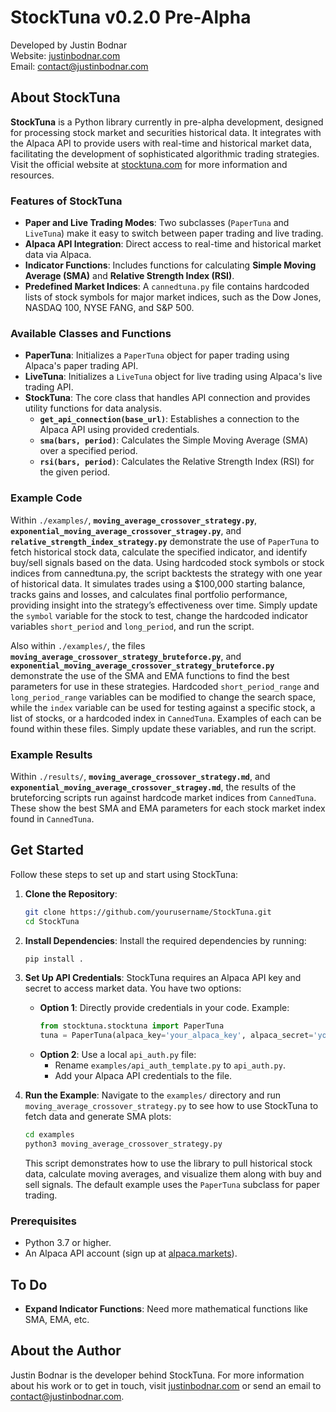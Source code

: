# StockTuna v0.2.0 Pre-Alpha

Developed by Justin Bodnar  
Website: [justinbodnar.com](http://justinbodnar.com)  
Email: [contact@justinbodnar.com](mailto:contact@justinbodnar.com)

## About StockTuna

**StockTuna** is a Python library currently in pre-alpha development, designed for processing stock market and securities historical data. It integrates with the Alpaca API to provide users with real-time and historical market data, facilitating the development of sophisticated algorithmic trading strategies. Visit the official website at [stocktuna.com](http://stocktuna.com) for more information and resources.

### Features of StockTuna

- **Paper and Live Trading Modes**: Two subclasses (`PaperTuna` and `LiveTuna`) make it easy to switch between paper trading and live trading.
- **Alpaca API Integration**: Direct access to real-time and historical market data via Alpaca.
- **Indicator Functions**: Includes functions for calculating **Simple Moving Average (SMA)** and **Relative Strength Index (RSI)**.
- **Predefined Market Indices**: A `cannedtuna.py` file contains hardcoded lists of stock symbols for major market indices, such as the Dow Jones, NASDAQ 100, NYSE FANG, and S&P 500.

### Available Classes and Functions

- **PaperTuna**: Initializes a `PaperTuna` object for paper trading using Alpaca's paper trading API.
- **LiveTuna**: Initializes a `LiveTuna` object for live trading using Alpaca's live trading API.
- **StockTuna**: The core class that handles API connection and provides utility functions for data analysis.
  - **`get_api_connection(base_url)`**: Establishes a connection to the Alpaca API using provided credentials.
  - **`sma(bars, period)`**: Calculates the Simple Moving Average (SMA) over a specified period.
  - **`rsi(bars, period)`**: Calculates the Relative Strength Index (RSI) for the given period.

### Example Code

Within `./examples/`, **`moving_average_crossover_strategy.py`**, **`exponential_moving_average_crossover_stragey.py`**, and **`relative_strength_index_strategy.py`** demonstrate the use of `PaperTuna` to fetch historical stock data, calculate the specified indicator, and identify buy/sell signals based on the data. Using hardcoded stock symbols or stock indices from cannedtuna.py, the script backtests the strategy with one year of historical data. It simulates trades using a $100,000 starting balance, tracks gains and losses, and calculates final portfolio performance, providing insight into the strategy’s effectiveness over time. Simply update the `symbol` variable for the stock to test, change the hardcoded indicator variables `short_period` and `long_period`, and run the script.

Also within `./examples/`, the files **`moving_average_crossover_strategy_bruteforce.py`**, and **`exponential_moving_average_crossover_strategy_bruteforce.py`** demonstrate the use of the SMA and EMA functions to find the best parameters for use in these strategies. Hardcoded `short_period_range` and `long_period_range` variables can be modified to change the search space, while the `index` variable can be used for testing against a specific stock, a list of stocks, or a hardcoded index in `CannedTuna`. Examples of each can be found within these files. Simply update these variables, and run the script.

### Example Results

Within `./results/`, **`moving_average_crossover_strategy.md`**, and **`exponential_moving_average_crossover_stragey.md`**, the results of the bruteforcing scripts run against hardcode market indices from `CannedTuna`. These show the best SMA and EMA parameters for each stock market index found in `CannedTuna`.

## Get Started

Follow these steps to set up and start using StockTuna:

1. **Clone the Repository**:
   ```bash
   git clone https://github.com/yourusername/StockTuna.git
   cd StockTuna
   ```

2. **Install Dependencies**:
   Install the required dependencies by running:
   ```bash
   pip install .
   ```

3. **Set Up API Credentials**:
   StockTuna requires an Alpaca API key and secret to access market data. You have two options:
   - **Option 1**: Directly provide credentials in your code. Example:
     ```python
     from stocktuna.stocktuna import PaperTuna
     tuna = PaperTuna(alpaca_key='your_alpaca_key', alpaca_secret='your_alpaca_secret', verbosity=2)
     ```
   - **Option 2**: Use a local `api_auth.py` file:
     - Rename `examples/api_auth_template.py` to `api_auth.py`.
     - Add your Alpaca API credentials to the file.

4. **Run the Example**:
   Navigate to the `examples/` directory and run `moving_average_crossover_strategy.py` to see how to use StockTuna to fetch data and generate SMA plots:
   ```bash
   cd examples
   python3 moving_average_crossover_strategy.py
   ```
   This script demonstrates how to use the library to pull historical stock data, calculate moving averages, and visualize them along with buy and sell signals. The default example uses the `PaperTuna` subclass for paper trading.

### Prerequisites

- Python 3.7 or higher.
- An Alpaca API account (sign up at [alpaca.markets](https://alpaca.markets)).

## To Do

- **Expand Indicator Functions**: Need more mathematical functions like SMA, EMA, etc.

## About the Author

Justin Bodnar is the developer behind StockTuna. For more information about his work or to get in touch, visit [justinbodnar.com](http://justinbodnar.com) or send an email to [contact@justinbodnar.com](mailto:contact@justinbodnar.com).

